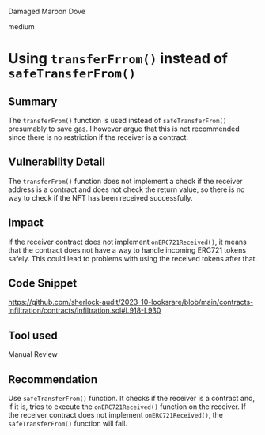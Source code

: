 Damaged Maroon Dove

medium

# Using `transferFrrom()` instead of `safeTransferFrom()`
## Summary
The `transferFrom()` function is used instead of `safeTransferFrom()` presumably to save gas. I however argue that this is not recommended since there is no restriction if the receiver is a contract.

## Vulnerability Detail
The `transferFrom()` function does not implement a check if the receiver address is a contract and does not check the return value, so there is no way to check if the NFT has been received successfully.

## Impact
If the receiver contract does not implement `onERC721Received()`, it means that the contract does not have a way to handle incoming ERC721 tokens safely. This could lead to problems with using the received tokens after that.

## Code Snippet
https://github.com/sherlock-audit/2023-10-looksrare/blob/main/contracts-infiltration/contracts/Infiltration.sol#L918-L930

## Tool used

Manual Review

## Recommendation
Use `safeTransferFrom()` function. It checks if the receiver is a contract and, if it is, tries to execute the `onERC721Received()` function on the receiver. If the receiver contract does not implement `onERC721Received()`, the `safeTransferFrom()` function will fail.